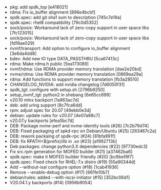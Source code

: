 - pkg: add spdk_top  [e418021]
- rdma: Fix io_buffer alignment [896e4bcbf]
- spdk.spec: add git sha1 sum to description [745c7e19a]
- spdk.spec: rhel8 compatibility [79c0d5352]
- sock/posix: Workaround lack of zero-copy support in user space libs [7fc123015]
- sock/posix: Workaround lack of zero-copy support in user space libs [fd16ae029]
- nvmf/transport: Add option to configure io_buffer alignment [3e6da4dd8]
- bdev: Add new IO type DATA_PASSTHRU [5ca67413c]
- rdma: Make rdma.h public [5ea173089]
- nvmf/rdma: Use RDMA provider memory translation [dae2e20bd]
- nvme/rdma: Use RDMA provider memory translation [0869ea29a]
- rdma: Add functions to support memory translation [fb3a28510]
- CHANGELOG_NVIDIA: add nvidia changelog [7d6050f31]
- spdk_tgt: configure with setup.sh [2796b9250]
- setup_nvmf_tgt: python2 in shebang [6e65cc699]
- v20.10 mlnx backport [1a963ac7d]
- deb: add uring support [8c7fca6dd]
- rpm: adjust spec for 20.07 [49ebb0e3d]
- debian: update rules for v20.07 [4e07a88c7]
- v20.07.y backports [efea5bc7d]
- DEB: Package nvme-perf and nvme-identity tools (#26) [7c2b79d74]
- DEB: Fixed packaging of spkd-rpc on Debian/Ubuntu (#25) [263467c2a]
- DEB: rework packaing of spdk-rpc (#24) [81bfa991f]
- DEB: fix RPATH=$(prefix)/lib in *.so* (#23) [af992713b]
- Deb packages: change python3.X dependencies (#22) [97730edc3]
- Fix src.rpm generation for MOFED builder (#21) [a37462ba6]
- spdk.spec: make it MOFED builder friendly (#20) [bc6bef9f7]
- spdk.spec: Fixed check for RHEL-7.x distro (#19) [55a90344d]
- Add --without-isal configure option (#18) [1cab41936]
- Remove --enable-debug option (#17) [661fe10b7]
- debian/rules: added --with-iscsi-initiator (#15) [352bc06d1]
- V20.04.1.y backports (#14) [0956b9054]

